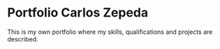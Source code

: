 # Portfolio Carlos Zepeda

This is my own portfolio where my skills, qualifications and projects are described.
